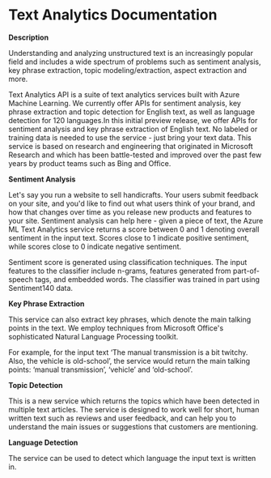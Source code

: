 <!-- 
NavPath: Text Analytics
LinkLabel: Oveview
Url: text-analytics/documentation
Weight: 100
-->
# Text Analytics Documentation

**Description**

Understanding and analyzing unstructured text is an increasingly popular field and includes a wide spectrum of problems such as sentiment analysis, key phrase extraction, topic modeling/extraction, aspect extraction and more.

Text Analytics API is a suite of text analytics services built with Azure Machine Learning. We currently offer APIs for sentiment analysis, key phrase extraction and topic detection for English text, as well as language detection for 120 languages.In this initial preview release, we offer APIs for sentiment analysis and key phrase extraction of English text. No labeled or training data is needed to use the service - just bring your text data. This service is based on research and engineering that originated in Microsoft Research and which has been battle-tested and improved over the past few years by product teams such as Bing and Office.

**Sentiment Analysis**

Let's say you run a website to sell handicrafts. Your users submit feedback on your site, and you'd like to find out what users think of your brand, and how that changes over time as you release new products and features to your site. Sentiment analysis can help here - given a piece of text, the Azure ML Text Analytics service returns a score between 0 and 1 denoting overall sentiment in the input text. Scores close to 1 indicate positive sentiment, while scores close to 0 indicate negative sentiment.

Sentiment score is generated using classification techniques. The input features to the classifier include n-grams, features generated from part-of-speech tags, and embedded words. The classifier was trained in part using Sentiment140 data.

**Key Phrase Extraction**

This service can also extract key phrases, which denote the main talking points in the text. We employ techniques from Microsoft Office's sophisticated Natural Language Processing toolkit.

For example, for the input text ‘The manual transmission is a bit twitchy. Also, the vehicle is old-school’, the service would return the main talking points: ‘manual transmission’, ‘vehicle’ and ‘old-school’.

**Topic Detection**

This is a new service which returns the topics which have been detected in multiple text articles. The service is designed to work well for short, human written text such as reviews and user feedback, and can help you to understand the main issues or suggestions that customers are mentioning.

**Language Detection**

The service can be used to detect which language the input text is written in.



